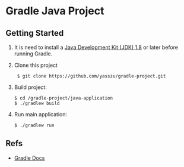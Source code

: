 # Gradle Java Project

## Getting Started
1. It is need to install a [Java Development Kit (JDK) 1.8](https://www.oracle.com/technetwork/java/javase/downloads/jdk8-downloads-2133151.html) or later before running Gradle.
1. Clone this project
    ```
     $ git clone https://github.com/yasszu/gradle-project.git
    ```

1. Build project:
    ```
    $ cd /gradle-project/java-application
    $ ./gradlew build
    ```
    
1. Run main application:  
    ```
    $ ./gradlew run
    ```

## Refs
- [Gradle Docs](https://docs.gradle.org/current/userguide/userguide.html)
